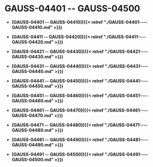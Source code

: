 # GAUSS-04401 -- GAUSS-04500<a name="ZH-CN_TOPIC_0302073056"></a>

-   **[GAUSS-04401 -- GAUSS-04410]({{< relref "./GAUSS-04401----GAUSS-04410.md" >}})**

-   **[GAUSS-04411 -- GAUSS-04420]({{< relref "./GAUSS-04411----GAUSS-04420.md" >}})**

-   **[GAUSS-04421 -- GAUSS-04430]({{< relref "./GAUSS-04421----GAUSS-04430.md" >}})**

-   **[GAUSS-04431 -- GAUSS-04440]({{< relref "./GAUSS-04431----GAUSS-04440.md" >}})**

-   **[GAUSS-04441 -- GAUSS-04450]({{< relref "./GAUSS-04441----GAUSS-04450.md" >}})**

-   **[GAUSS-04451 -- GAUSS-04460]({{< relref "./GAUSS-04451----GAUSS-04460.md" >}})**

-   **[GAUSS-04461 -- GAUSS-04470]({{< relref "./GAUSS-04461----GAUSS-04470.md" >}})**

-   **[GAUSS-04471 -- GAUSS-04480]({{< relref "./GAUSS-04471----GAUSS-04480.md" >}})**

-   **[GAUSS-04481 -- GAUSS-04490]({{< relref "./GAUSS-04481----GAUSS-04490.md" >}})**

-   **[GAUSS-04491 -- GAUSS-04500]({{< relref "./GAUSS-04491----GAUSS-04500.md" >}})**
